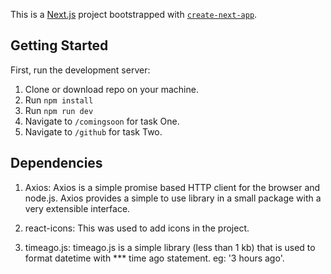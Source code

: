 This is a [Next.js](https://nextjs.org/) project bootstrapped with [`create-next-app`](https://github.com/vercel/next.js/tree/canary/packages/create-next-app).

## Getting Started

First, run the development server:

1. Clone or download repo on your machine.
2. Run `npm install`
3. Run `npm run dev`
4. Navigate to `/comingsoon` for task One.
5. Navigate to `/github` for task Two.

## Dependencies

1. Axios: Axios is a simple promise based HTTP client for the browser and node.js. Axios provides a simple to use library in a small package with a very extensible interface.

2. react-icons: This was used to add icons in the project.

3. timeago.js: timeago.js is a simple library (less than 1 kb) that is used to format datetime with \*\*\* time ago statement. eg: '3 hours ago'.
